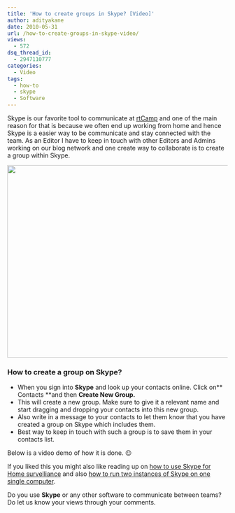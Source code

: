 ```yaml
---
title: 'How to create groups in Skype? [Video]'
author: adityakane
date: 2010-05-31
url: /how-to-create-groups-in-skype-video/
views:
  - 572
dsq_thread_id:
  - 2947110777
categories:
  - Video
tags:
  - how-to
  - skype
  - Software
---
```

Skype is our favorite tool to communicate at <a href="http://rtcamp.com" onclick="_gaq.push(['_trackEvent', 'outbound-article', 'http://rtcamp.com', 'rtCamp']);" >rtCamp</a> and one of the main reason for that is because we often end up working from home and hence Skype is a easier way to be communicate and stay connected with the team. As an Editor I have to keep in touch with other Editors and Admins working on our blog network and one create way to collaborate is to create a group within Skype.

<a rel="attachment wp-att-25832" href="http://devilsworkshop.org/how-to-create-groups-in-skype-video/skype_groups/"><img class="aligncenter size-full wp-image-25832" title="skype_groups" src="http://cdn.devilsworkshop.org/files/2010/05/skype_groups.png" alt="" width="550" height="440" /></a>

### **How to create a group on Skype?**

  * When you sign into **Skype** and look up your contacts online. Click on** Contacts **and then **Create New Group.**
  * This will create a new group. Make sure to give it a relevant name and start dragging and dropping your contacts into this new group.
  * Also write in a message to your contacts to let them know that you have created a group on Skype which includes them.
  * Best way to keep in touch with such a group is to save them in your contacts list.

Below is a video demo of how it is done. 😉  


If you liked this you might also like reading up on [how to use Skype for Home survelliance][1] and also [how to run two instances of Skype on one single computer][2].

Do you use **Skype** or any other software to communicate between teams? Do let us know your views through your comments.

 [1]: http://devilsworkshop.org/home-surveillance-through-skype/ "how to use Skype for Home survelliance"
 [2]: http://devilsworkshop.org/how-to-run-two-or-more-skype-instance-on-the-same-computer/ "how to run two instances of Skype on one single computer"
